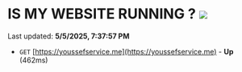 # IS MY WEBSITE RUNNING ? [![](https://img.shields.io/static/v1?label=Sponsor&message=%E2%9D%A4&logo=GitHub&color=%23fe8e86)](https://github.com/sponsors/Youssef-Lehmam)

Last updated: **5/5/2025, 7:37:57 PM**

- `GET` [https://youssefservice.me](https://youssefservice.me) - **Up** (462ms)
